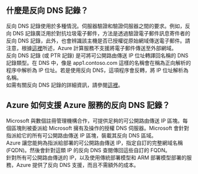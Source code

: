 ## 什麼是反向 DNS 記錄？

反向 DNS 記錄使用於多種情況。伺服器驗證和驗證伺服器之間的要求。例如，反向 DNS 記錄廣泛用於對抗垃圾電子郵件，方法是透過驗證電子郵件訊息寄件者的反向 DNS 記錄，此外，也會辨識該主機是否已授權從原始網域傳送電子郵件。請注意，根據[這裡](https://blogs.msdn.microsoft.com/mast/2016/04/04/sending-e-mail-from-azure-compute-resource-to-external-domains/)所述，Azure 計算服務不支援將電子郵件傳送至外部網域。<BR> 反向 DNS 記錄 (或 PTR 記錄) 是可將可公開路由傳送 IP 位址轉譯回名稱的 DNS 記錄類型。在 DNS 中，像是 app1.contoso.com 這樣的名稱會在稱為正向解析的程序中解析為 IP 位址。若是使用反向 DNS，這項程序會反轉，將 IP 位址解析為名稱。<BR> 如需有關反向 DNS 記錄的詳細資訊，請參閱[這裡](http://en.wikipedia.org/wiki/Reverse_DNS_lookup)。<BR>

## Azure 如何支援 Azure 服務的反向 DNS 記錄？

Microsoft 與數個註冊管理機構合作，可提供足夠的可公開路由傳送 IP 區塊。每個區塊則被委派給 Microsoft 擁有及操作的授權 DNS 伺服器。Microsoft 會針對指派給它的所有可公開路由傳送 IP 區塊，裝載其反向 DNS 區域。<BR> Azure 讓您能夠為指派給部署的可公開路由傳送 IP，指定自訂的完整網域名稱 (FQDN)。然後會針對這類 IP 的反向 DNS 查閱傳回這些自訂的 FQDN。<BR> 針對所有可公開路由傳送的 IP，以及使用傳統部署模型和 ARM 部署模型部署的服務，Azure 提供了反向 DNS 支援，而且不需額外的成本。

<!---HONumber=AcomDC_0907_2016-->